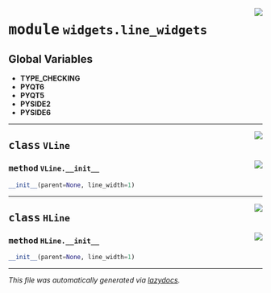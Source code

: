 <!-- markdownlint-disable -->

<a href="../../qtstrap/widgets/line_widgets.py#L0"><img align="right" style="float:right;" src="https://img.shields.io/badge/-source-cccccc?style=flat-square"></a>

# <kbd>module</kbd> `widgets.line_widgets`




**Global Variables**
---------------
- **TYPE_CHECKING**
- **PYQT6**
- **PYQT5**
- **PYSIDE2**
- **PYSIDE6**


---

<a href="../../qtstrap/widgets/line_widgets.py#L4"><img align="right" style="float:right;" src="https://img.shields.io/badge/-source-cccccc?style=flat-square"></a>

## <kbd>class</kbd> `VLine`




<a href="../../qtstrap/widgets/line_widgets.py#L5"><img align="right" style="float:right;" src="https://img.shields.io/badge/-source-cccccc?style=flat-square"></a>

### <kbd>method</kbd> `VLine.__init__`

```python
__init__(parent=None, line_width=1)
```









---

<a href="../../qtstrap/widgets/line_widgets.py#L13"><img align="right" style="float:right;" src="https://img.shields.io/badge/-source-cccccc?style=flat-square"></a>

## <kbd>class</kbd> `HLine`




<a href="../../qtstrap/widgets/line_widgets.py#L14"><img align="right" style="float:right;" src="https://img.shields.io/badge/-source-cccccc?style=flat-square"></a>

### <kbd>method</kbd> `HLine.__init__`

```python
__init__(parent=None, line_width=1)
```











---

_This file was automatically generated via [lazydocs](https://github.com/ml-tooling/lazydocs)._
